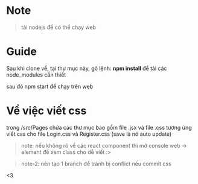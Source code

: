 # Note
> tải nodejs để có thể chạy web

# Guide
Sau khi clone về, tại thư mục này, gõ lệnh:
**npm install**
để tải các node_modules cần thiết

sau đó npm start để chạy trên web

# Về việc viết css
trong /src/Pages chứa các thư mục bao gồm file .jsx và file .css tương ứng
viết css cho file Login.css và Register.css (save là nó auto update)

>note: nếu không rõ về các react component thì mở console web -> element để xem class cho dễ viết :>

>note-2: nên tạo 1 branch để tránh bị conflict nếu commit css 

<3